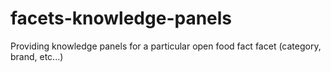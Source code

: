 # facets-knowledge-panels
Providing knowledge panels for a particular open food fact facet (category, brand, etc...)
